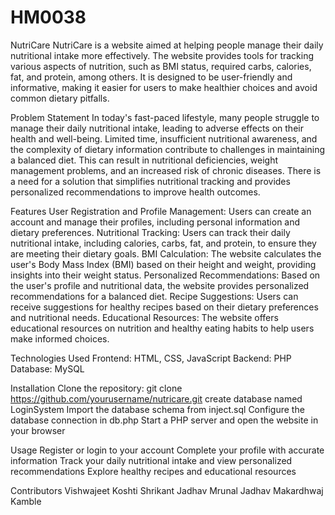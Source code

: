 # HM0038
NutriCare
NutriCare is a website aimed at helping people manage their daily nutritional intake more effectively. The website provides tools for tracking various aspects of nutrition, such as BMI status, required carbs, calories, fat, and protein, among others. It is designed to be user-friendly and informative, making it easier for users to make healthier choices and avoid common dietary pitfalls.

Problem Statement
In today's fast-paced lifestyle, many people struggle to manage their daily nutritional intake, leading to adverse effects on their health and well-being. Limited time, insufficient nutritional awareness, and the complexity of dietary information contribute to challenges in maintaining a balanced diet. This can result in nutritional deficiencies, weight management problems, and an increased risk of chronic diseases. There is a need for a solution that simplifies nutritional tracking and provides personalized recommendations to improve health outcomes.

Features
User Registration and Profile Management: Users can create an account and manage their profiles, including personal information and dietary preferences.
Nutritional Tracking: Users can track their daily nutritional intake, including calories, carbs, fat, and protein, to ensure they are meeting their dietary goals.
BMI Calculation: The website calculates the user's Body Mass Index (BMI) based on their height and weight, providing insights into their weight status.
Personalized Recommendations: Based on the user's profile and nutritional data, the website provides personalized recommendations for a balanced diet.
Recipe Suggestions: Users can receive suggestions for healthy recipes based on their dietary preferences and nutritional needs.
Educational Resources: The website offers educational resources on nutrition and healthy eating habits to help users make informed choices.

Technologies Used
Frontend: HTML, CSS, JavaScript
Backend: PHP
Database: MySQL

Installation
Clone the repository: git clone https://github.com/yourusername/nutricare.git
create database named LoginSystem
Import the database schema from inject.sql
Configure the database connection in db.php
Start a PHP server and open the website in your browser

Usage
Register or login to your account
Complete your profile with accurate information
Track your daily nutritional intake and view personalized recommendations
Explore healthy recipes and educational resources

Contributors
Vishwajeet Koshti
Shrikant Jadhav 
Mrunal Jadhav 
Makardhwaj Kamble
